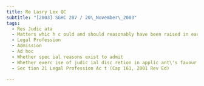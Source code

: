 ```yaml
---
title: Re Lasry Lex QC 
subtitle: "[2003] SGHC 287 / 20\_November\_2003"
tags:
  - Res Judic ata
  - Matters whic h c ould and should reasonably have been raised in earlier proc eedings
  - Legal Profession
  - Admission
  - Ad hoc
  - Whether spec ial reasons exist to admit
  - Whether exerc ise of judic ial disc retion in applic ant\'s favour justifiable
  - Sec tion 21 Legal Profession Ac t (Cap 161, 2001 Rev Ed)

---
```


